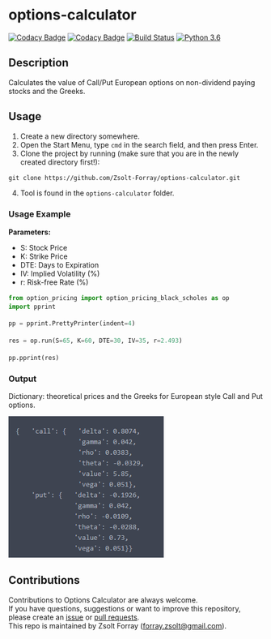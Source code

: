 # options-calculator

[![Codacy Badge](https://api.codacy.com/project/badge/Grade/c0113772b1dc48b9865535ca3ac7daa0)](https://www.codacy.com/app/forray.zsolt/options-calculator?utm_source=github.com&amp;utm_medium=referral&amp;utm_content=Zsolt-Forray/options-calculator&amp;utm_campaign=Badge_Grade)
[![Codacy Badge](https://api.codacy.com/project/badge/Coverage/c0113772b1dc48b9865535ca3ac7daa0)](https://www.codacy.com/app/forray.zsolt/options-calculator?utm_source=github.com&utm_medium=referral&utm_content=Zsolt-Forray/options-calculator&utm_campaign=Badge_Coverage)
[![Build Status](https://travis-ci.com/Zsolt-Forray/working-and-test.svg?branch=master)](https://travis-ci.com/Zsolt-Forray/working-and-test)
[![Python 3.6](https://img.shields.io/badge/python-3.6-blue.svg)](https://www.python.org/downloads/release/python-360/)

## Description
Calculates the value of Call/Put European options on non-dividend paying stocks and the Greeks.

## Usage
1.  Create a new directory somewhere.
2.  Open the Start Menu, type `cmd` in the search field, and then press Enter.
3.  Clone the project by running (make sure that you are in the newly created directory first!):
```txt
git clone https://github.com/Zsolt-Forray/options-calculator.git
```
4.  Tool is found in the `options-calculator` folder.

### Usage Example

**Parameters:**
+   S: Stock Price
+   K: Strike Price
+   DTE: Days to Expiration
+   IV: Implied Volatility (%)
+   r: Risk-free Rate (%)

```python
from option_pricing import option_pricing_black_scholes as op
import pprint

pp = pprint.PrettyPrinter(indent=4)

res = op.run(S=65, K=60, DTE=30, IV=35, r=2.493)

pp.pprint(res)
```

### Output
Dictionary: theoretical prices and the Greeks for European style Call and Put options.

![Screenshot](/png/output.png)

## Contributions
Contributions to Options Calculator are always welcome.  
If you have questions, suggestions or want to improve this repository, please create an [issue](https://github.com/Zsolt-Forray/options-calculator/issues) or [pull requests](https://github.com/Zsolt-Forray/options-calculator/pulls).  
This repo is maintained by Zsolt Forray (forray.zsolt@gmail.com).
